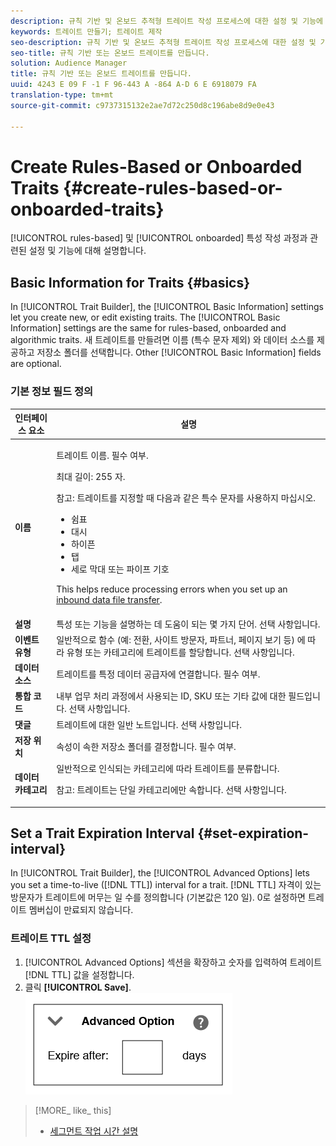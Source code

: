 ```yaml
---
description: 규칙 기반 및 온보드 추적형 트레이트 작성 프로세스에 대한 설정 및 기능에 대해 설명합니다.
keywords: 트레이트 만들기; 트레이트 제작
seo-description: 규칙 기반 및 온보드 추적형 트레이트 작성 프로세스에 대한 설정 및 기능에 대해 설명합니다.
seo-title: 규칙 기반 또는 온보드 트레이트를 만듭니다.
solution: Audience Manager
title: 규칙 기반 또는 온보드 트레이트를 만듭니다.
uuid: 4243 E 09 F -1 F 96-443 A -864 A-D 6 E 6918079 FA
translation-type: tm+mt
source-git-commit: c9737315132e2ae7d72c250d8c196abe8d9e0e43

---
```



# Create Rules-Based or Onboarded Traits {#create-rules-based-or-onboarded-traits}

[!UICONTROL rules-based] 및 [!UICONTROL onboarded] 특성 작성 과정과 관련된 설정 및 기능에 대해 설명합니다.

<!-- c_tb_rules_traits.xml -->

## Basic Information for Traits {#basics}

In [!UICONTROL Trait Builder], the [!UICONTROL Basic Information] settings let you create new, or edit existing traits. The [!UICONTROL Basic Information] settings are the same for rules-based, onboarded and algorithmic traits. 새 트레이트를 만들려면 이름 (특수 문자 제외) 와 데이터 소스를 제공하고 저장소 폴더를 선택합니다. Other [!UICONTROL Basic Information] fields are optional.

<!-- c_tb_basics.xml -->

### 기본 정보 필드 정의

<table id="table_42AEC7A5B22346C5BB996D2D36C56229"> 
 <thead> 
  <tr> 
   <th colname="col1" class="entry"> 인터페이스 요소 </th> 
   <th colname="col2" class="entry"> 설명 </th> 
  </tr> 
 </thead>
 <tbody> 
  <tr> 
   <td colname="col1"> <b><span class="uicontrol">이름</span></b> </td> 
   <td colname="col2"> <p>트레이트 이름. 필수 여부. </p> <p>최대 길이: 255 자. </p> <p> <p>참고: 트레이트를 지정할 때 다음과 같은 특수 문자를 사용하지 마십시오. 
      <ul id="ul_AB38A333F21A4AA9B5656CBA69BA65E3"> 
       <li id="li_0E5033B540BC41E799075845388E85A7">쉼표 </li> 
       <li id="li_B1A6C3E3FB98473A91E4675EE09460F0">대시 </li> 
       <li id="li_579302FE34B64FE0AE3C751012839229">하이픈 </li> 
       <li id="li_44890F738CC64E449CC2545D701ECBC7">탭 </li> 
       <li id="li_C203837501A94342923C99A7DAD1ED61">세로 막대 또는 파이프 기호 </li> 
      </ul> </p> </p> <p>This helps reduce processing errors when you set up an <a href="../../integration/sending-audience-data/batch-data-transfer-explained/inbound-file-contents.md"> inbound data file transfer</a>. </p> </td> 
  </tr> 
  <tr> 
   <td colname="col1"> <b><span class="uicontrol"> 설명</span></b> </td> 
   <td colname="col2"> 특성 또는 기능을 설명하는 데 도움이 되는 몇 가지 단어. 선택 사항입니다. </td> 
  </tr> 
  <tr> 
   <td colname="col1"> <b><span class="uicontrol"> 이벤트 유형</span></b> </td> 
   <td colname="col2"> 일반적으로 함수 (예: 전환, 사이트 방문자, 파트너, 페이지 보기 등) 에 따라 유형 또는 카테고리에 트레이트를 할당합니다. 선택 사항입니다. </td> 
  </tr> 
  <tr> 
   <td colname="col1"> <b><span class="uicontrol"> 데이터 소스</span></b> </td> 
   <td colname="col2"> 트레이트를 특정 데이터 공급자에 연결합니다. 필수 여부. </td> 
  </tr> 
  <tr> 
   <td colname="col1"> <b><span class="uicontrol"> 통합 코드</span></b> </td> 
   <td colname="col2"> 내부 업무 처리 과정에서 사용되는 ID, SKU 또는 기타 값에 대한 필드입니다. 선택 사항입니다. </td> 
  </tr> 
  <tr> 
   <td colname="col1"> <b><span class="uicontrol"> 댓글</span></b> </td> 
   <td colname="col2"> 트레이트에 대한 일반 노트입니다. 선택 사항입니다. </td> 
  </tr> 
  <tr> 
   <td colname="col1"> <b><span class="uicontrol"> 저장 위치</span></b> </td> 
   <td colname="col2"> 속성이 속한 저장소 폴더를 결정합니다. 필수 여부. </td> 
  </tr> 
  <tr> 
   <td colname="col1"> <b><span class="uicontrol"> 데이터 카테고리</span></b> </td> 
   <td colname="col2"> 일반적으로 인식되는 카테고리에 따라 트레이트를 분류합니다. <p>참고: 트레이트는 단일 카테고리에만 속합니다. 선택 사항입니다. </p> </td> 
  </tr> 
 </tbody> 
</table>

## Set a Trait Expiration Interval {#set-expiration-interval}

In [!UICONTROL Trait Builder], the [!UICONTROL Advanced Options] lets you set a time-to-live ([!DNL TTL]) interval for a trait. [!DNL TTL] 자격이 있는 방문자가 트레이트에 머무는 일 수를 정의합니다 (기본값은 120 일). 0로 설정하면 트레이트 멤버십이 만료되지 않습니다.

<!-- t_tb_ttl.xml -->

### 트레이트 TTL 설정

1. [!UICONTROL Advanced Options] 섹션을 확장하고 숫자를 입력하여 트레이트 [!DNL TTL] 값을 설정합니다.
1. 클릭 **[!UICONTROL Save]**.
   ![](assets/TTL.png)

>[!MORE_ like_ this]
>
>* [세그먼트 작업 시간 설명](../../features/traits/segment-ttl-explained.md)


